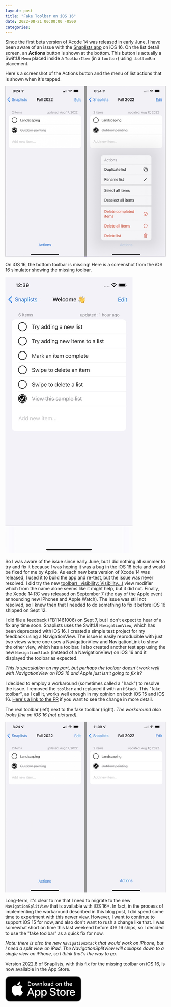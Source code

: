 ```yaml
---
layout: post
title: "Fake Toolbar on iOS 16"
date: 2022-08-21 00:00:00 -0500
categories:
---
```


Since the first beta version of Xcode 14 was released in early June, I have been aware of an issue with the [Snaplists app](/apps/snaplists/) on iOS 16. On the list detail screen, an **Actions** button is shown at the bottom. This button is actually a SwiftUI `Menu` placed inside a `ToolbarItem` (in a `toolbar`) using `.bottomBar` placement. 

Here's a screenshot of the Actions button and the menu of list actions that is shown when it's tapped.

![screenshot of toolbar](/assets/ios-15-real-toolbar.jpg)

On iOS 16, the bottom toolbar is missing! Here is a screenshot from the iOS 16 simulator showing the missing toolbar.

![screenshot of missing toolbar](/assets/ios-16-missing-toolbar.jpg)

So I was aware of the issue since early June, but I did nothing all summer to try and fix it because I was hoping it was a bug in the iOS 16 beta and would be fixed for me by Apple. As each new beta version of Xcode 14 was released, I used it to build the app and re-test, but the issue was never resolved. I did try the new [toolbar(_ visibility: Visibility...)](https://developer.apple.com/documentation/swiftui/view/toolbar(_:for:)) view modifier which from the name alone seems like it might help, but it did not. Finally, the Xcode 14 RC was released on September 7 (the day of the Apple event announcing new iPhones and Apple Watch). The issue was still not resolved, so I knew then that I needed to do something to fix it before iOS 16 shipped on Sept 12.

I did file a feedback (FB11461006) on Sept 7, but I don't expect to hear of a fix any time soon. Snaplists uses the SwiftUI `NavigationView`, which has been deprecated with iOS 16. I created a simple test project for my feedback using a NavigationView. The issue is easily reproducible with just two views where one uses a NavigationView and NavigationLink to show the other view, which has a toolbar. I also created another test app using the new `NavigationStack` (instead of a NavigationView) on iOS 16 and it displayed the toolbar as expected.

_This is speculation on my part, but perhaps the toolbar doesn't work well with NavigationView on iOS 16 and Apple just isn't going to fix it?_

I decided to employ a workaround (sometimes called a "hack") to resolve the issue. I removed the `toolbar` and replaced it with an `HStack`. This "fake toolbar", as I call it, works well enough in my opinion on both iOS 15 and iOS 16.  [Here's a link to the PR](https://github.com/tomhartnett/Snaplists/pull/18) if you want to see the change in more detail.

The real toolbar (left) next to the fake toolbar (right). _The workaround also looks fine on iOS 16 (not pictured)._

![screenshot of toolbars](/assets/ios-15-toolbars-comparison.jpg)

Long-term, it's clear to me that I need to migrate to the new `NavigationSplitView` that is available with iOS 16+. In fact, in the process of implementing the workaround described in this blog post, I did spend some time to experiment with this newer view. However, I want to continue to support iOS 15 for now, and also don't want to rush a change like that. I was somewhat short on time this last weekend before iOS 16 ships, so I decided to use the "fake toolbar" as a quick fix for now.

_Note: there is also the new `NavigationStack` that would work on iPhone, but I need a split view on iPad. The NavigationSplitView will collapse down to a single view on iPhone, so I think that's the way to go._

Version 2022.8 of Snaplists, with this fix for the missing toolbar on iOS 16, is now available in the App Store.

[![Download Link](/assets/Download_on_the_App_Store_Badge_US-UK_RGB_blk_092917.svg)](https://apps.apple.com/mk/app/snaplists-simple-lists-app/id1527429580)